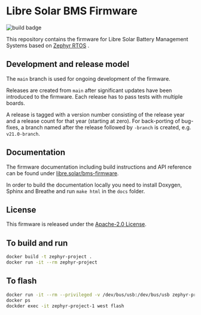 # Libre Solar BMS Firmware

![build badge](https://github.com/LibreSolar/bms-firmware/actions/workflows/zephyr.yml/badge.svg)

This repository contains the firmware for Libre Solar Battery Management Systems based on [Zephyr RTOS](https://www.zephyrproject.org/) .

## Development and release model

The `main` branch is used for ongoing development of the firmware.

Releases are created from `main` after significant updates have been introduced to the firmware. Each release has to pass tests with multiple boards.

A release is tagged with a version number consisting of the release year and a release count for that year (starting at zero). For back-porting of bug-fixes, a branch named after the release followed by `-branch` is created, e.g. `v21.0-branch`.

## Documentation

The firmware documentation including build instructions and API reference can be found under [libre.solar/bms-firmware](https://libre.solar/bms-firmware/).

In order to build the documentation locally you need to install Doxygen, Sphinx and Breathe and run `make html` in the `docs` folder.

## License

This firmware is released under the [Apache-2.0 License](LICENSE).


## To build and run
```bash
docker build -t zephyr-project .
docker run -it --rm zephyr-project
```

## To flash
```bash
docker run -it --rm --privileged -v /dev/bus/usb:/dev/bus/usb zephyr-project
docker ps
dockder exec -it zephyr-project-1 west flash
```

